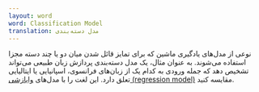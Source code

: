 ```yaml
---
layout: word
word: Classification Model
translation: مدل دسته‌بندی
---
```


نوعی از مدل‌های یادگیری ماشین که برای تمایز قائل شدن میان دو یا چند دسته مجزا استفاده می‌شوند. به عنوان مثال، یک مدل دسته‌بندی پردازش زبان طبیعی می‌تواند تشخیص دهد که جمله ورودی به کدام یک از زبان‌های فرانسوی، اسپانیایی یا ایتالیایی تعلق دارد. این لغت را با مدل‌های [وایازشی (regression model)](/R/regression_model/) مقایسه کنید.
